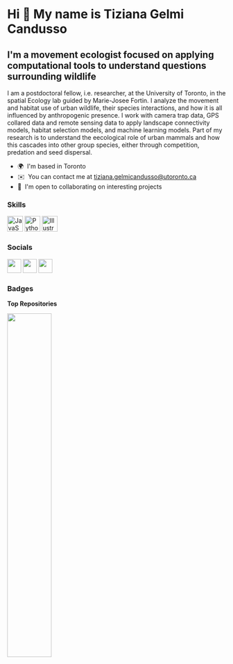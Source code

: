 Hi 👋 My name is Tiziana Gelmi Candusso
=======================================

I'm a movement ecologist focused on applying computational tools to understand questions surrounding wildlife
-------------------------------------------------------------------------------------------------------------

I am a postdoctoral fellow, i.e. researcher, at the University of Toronto, in the spatial Ecology lab guided by Marie-Josee Fortin. I analyze the movement and habitat use of urban wildlife, their species interactions, and how it is all influenced by anthropogenic presence. I work with camera trap data, GPS collared data and remote sensing data to apply landscape connectivity models, habitat selection models, and machine learning models. 
Part of my research is to understand the eecological role of urban mammals and how this cascades into other group species, either through competition, predation and seed dispersal.

* 🌍  I'm based in Toronto
* ✉️  You can contact me at [tiziana.gelmicandusso@utoronto.ca](mailto:tiziana.gelmicandusso@utoronto.ca)
* 🤝  I'm open to collaborating on interesting projects

### Skills


<p align="left">
<a href="https://developer.mozilla.org/en-US/docs/Web/JavaScript" target="_blank" rel="noreferrer"><img src="https://raw.githubusercontent.com/danielcranney/readme-generator/main/public/icons/skills/javascript-colored.svg" width="36" height="36" alt="JavaScript" /></a>
<a href="https://www.python.org/" target="_blank" rel="noreferrer"><img src="https://raw.githubusercontent.com/danielcranney/readme-generator/main/public/icons/skills/python-colored.svg" width="36" height="36" alt="Python" /></a>
<a href="adobe.com/uk/products/illustrator.html" target="_blank" rel="noreferrer"><img src="https://raw.githubusercontent.com/danielcranney/readme-generator/main/public/icons/skills/illustrator-colored.svg" width="36" height="36" alt="Illustrator" /></a>
</p>


### Socials

<p align="left"> <a href="https://www.github.com/tgelmi-candusso" target="_blank" rel="noreferrer"><img src="https://raw.githubusercontent.com/danielcranney/readme-generator/main/public/icons/socials/github.svg" width="32" height="32" /></a> <a href="https://www.linkedin.com/in/tagcandusso" target="_blank" rel="noreferrer"><img src="https://raw.githubusercontent.com/danielcranney/readme-generator/main/public/icons/socials/linkedin.svg" width="32" height="32" /></a> <a href="https://www.twitter.com/UrbanZoochory" target="_blank" rel="noreferrer"><img src="https://raw.githubusercontent.com/danielcranney/readme-generator/main/public/icons/socials/twitter.svg" width="32" height="32" /></a></p>

### Badges

<b>Top Repositories</b>

<div width="100%" align="center"><a href="https://github.com/tgelmi-candusso/Omniscape_tutorial" align="left"><img align="left" width="45%" src="https://github-readme-stats.vercel.app/api/pin/?username=tgelmi-candusso&repo=Omniscape_tutorial&title_color=0891b2&text_color=ffffff&icon_color=0891b2&bg_color=1c1917&hide_border=true&locale=en" /></a></div><br /><br /><br /><br /><br /><br /><br />
